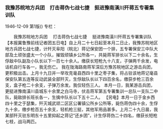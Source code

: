 ### 我豫苏皖地方兵团　打击蒋伪七战七捷　挺进豫南潢川歼蒋五专署集训队

1946-12-09
第1版()
专栏：

　　我豫苏皖地方兵团
  　打击蒋伪七战七捷
  　挺进豫南潢川歼蒋五专署集训队
    【本报冀鲁豫前线记者团五日电】自上月二十七日起至本月二日止，我豫苏皖地区地方兵团七战七捷，计歼灭阜阳（皖北）蒋记保安团一个排，五专署保安三中队大部及土顽张盛太一个小队，摧毁顽镇乡公所各一，共毙蒋军排长以下二十余名，生俘敌中队副及小队长以下一百七十余人。缴获长短枪九十八支，子弹两千余发，电话机自行车各一，我无伤亡。
    我在陇海路南蒋军深后方豫苏皖地区之游击兵团，更积极出击。上月十九日并一举攻克毫县西四十里之枣子集，将占驻该地蒋记毫县保安队第五连等反动武装全部歼灭，生俘敌队长以下四百余名，缴获步枪三百余支，盒子枪二十余支，子弹万余发。我仅轻伤三人。
    本月一日，我某游击兵团，更挺进豫南潢川县城东十余里之白马寺，伏击蒋军第五专署集训一总队一支队二中队，毙敌排长班长各一，生擒中队长以下五十二人。
    【另电】本月一日于金乡西四十里之于瑟集，歼灭城武顽二区区公署镇公所乡公所等，毙伤蒋伪四十余，生俘九十余，缴步枪百五十余支，轻机枪三挺，其他军用品甚多。上月二十九日晨，我某部歼灭驻东明东十五里抑起之蒋记“还乡团”，计生俘蒋伪二十四名，缴获长短枪七枝，战马两匹。
